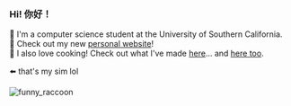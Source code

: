 ### Hi! 你好！

🧠 I'm a computer science student at the University of Southern California.  
👀 Check out my new [personal website](https://sihan.me)!  
🍳 I also love cooking! Check out what I've made [here](https://instagram.com/thecalecafe)... and [here too](https://vsco.co/dvsnho).  
  
⬅️ that's my sim lol

![funny_raccoon](https://i.ytimg.com/vi/IRdivT8pcl4/maxresdefault.jpg)

<!--
**dvsho/dvsho** is a ✨ _special_ ✨ repository because its `README.md` (this file) appears on your GitHub profile.

Here are some ideas to get you started:

- 🔭 I’m currently working on ...
- 🌱 I’m currently learning ...
- 👯 I’m looking to collaborate on ...
- 🤔 I’m looking for help with ...
- 💬 Ask me about ...
- 📫 How to reach me: ...
- 😄 Pronouns: ...
- ⚡ Fun fact: ...
-->
